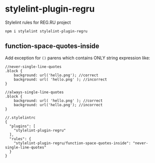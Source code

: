 # stylelint-plugin-regru

Stylelint rules for REG.RU project

```
npm i stylelint stylelint-plugin-regru
```


## function-space-quotes-inside

Add exception for `()` parens which contains ONLY string expression like:

```
//never-single-line-quotes
.block {
    background: url('hello.png'); //correct
    background: url( 'hello.png' ); //incorrect
}

//always-single-line-quotes
.block {
    background: url( 'hello.png' ); //correct
    background: url('hello.png'); //incorrect
}

```


```
//.stylelintrc
{
  "plugins": [
    "stylelint-plugin-regru"
  ],
  "rules": {
    "stylelint-plugin-regru/function-space-quotes-inside": "never-single-line-quotes"
  }
}

```
